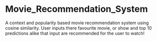 # Movie_Recommendation_System
A context and popularity based movie recommendation system using cosine similarity. User inputs there favourite movie, or show and top 10 predictions alike that input are recommended for the user to watch!
